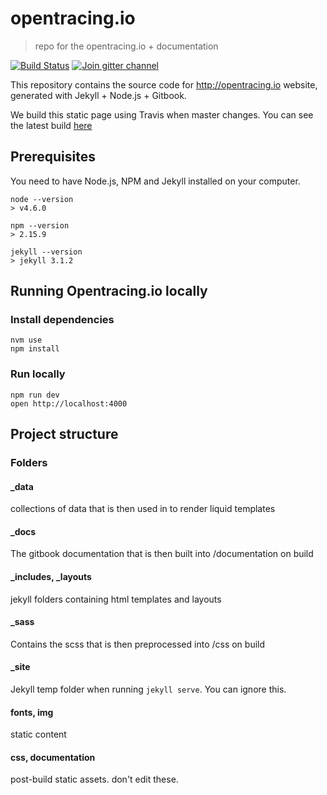 opentracing.io
====

> repo for the opentracing.io + documentation

[![Build Status](https://api.travis-ci.org/opentracing/opentracing.io.svg?branch=master)](https://travis-ci.org/opentracing/opentracing.io)
[![Join gitter channel](https://badges.gitter.im/opentracing/opentracing.io.svg)](https://gitter.im/opentracing/public)

This repository contains the source code for http://opentracing.io website, generated with Jekyll + Node.js + Gitbook.

We build this  static page using Travis when master changes. You can see the latest build [here](https://api.travis-ci.org/opentracing/opentracing.io)

## Prerequisites

You need to have Node.js, NPM and Jekyll installed on your computer.

```
node --version
> v4.6.0

npm --version
> 2.15.9

jekyll --version
> jekyll 3.1.2
```

## Running Opentracing.io locally

### Install dependencies
```
nvm use
npm install
```

### Run locally
```
npm run dev
open http://localhost:4000
```

## Project structure

### Folders

#### _data
collections of data that is then used in to render liquid templates

#### _docs
The gitbook documentation that is then built into /documentation on build

#### _includes, _layouts
jekyll folders containing html templates and layouts

#### _sass
Contains the scss that is then preprocessed into /css on build

#### _site
Jekyll temp folder when running `jekyll serve`. You can ignore this.

#### fonts, img
static content

#### css, documentation
post-build static assets. don't edit these.

